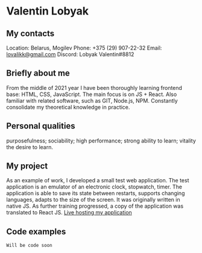 # **Valentin Lobyak**

## My contacts
Location: Belarus, Mogilev
Phone: +375 (29) 907-22-32
Email: [lovalikk@gmail.com](lovalikk@gmail.com)
Discord: Lobyak Valentin#8812

## Briefly about me
From the middle of 2021 year I have been thoroughly learning frontend base: HTML, CSS, JavaScript.
The main focus is on JS + React.
Also familiar with related software, such as GIT, Node.js, NPM.
Constantly consolidate my theoretical knowledge in practice.

## Personal qualities
purposefulness;
sociability;
high performance;
strong ability to learn;
vitality
the desire to learn.

## My project
As an example of work, I developed a small test web application.
The test application is an emulator of an electronic clock, stopwatch, timer.
The application is able to save its state between restarts, supports changing languages, adapts to the size of the screen.
It was originally written in native JS. As further training progressed, a copy of the application was translated to React JS.
[Live hosting my application](https://lovalik.github.io/liveHosting/)

## Code examples
```
Will be code soon
```



